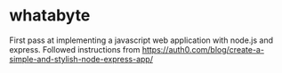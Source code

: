 # whatabyte

First pass at implementing a javascript web application with node.js and express. 
Followed instructions from
https://auth0.com/blog/create-a-simple-and-stylish-node-express-app/
